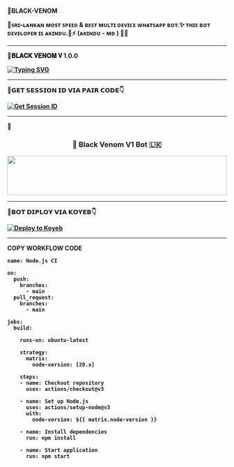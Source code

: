 🌟<b>BLACK-VENOM<b>


🌟ꜱʀɪ-ʟᴀɴᴋᴀɴ ᴍᴏꜱᴛ ꜱᴘᴇᴇᴅ &amp; ʙᴇꜱᴛ ᴍᴜʟᴛɪ ᴅᴇᴠɪᴄᴇ ᴡʜᴀᴛꜱᴀᴘᴘ ʙᴏᴛ.✨ ᴛʜɪꜱ ʙᴏᴛ ᴅᴇᴠᴇʟᴏᴘᴇʀ ɪꜱ ᴀᴋɪɴᴅᴜ.🧬⚡ (ᴀᴋɪɴᴅᴜ - ᴍᴅ ) 🧑‍💻

<hr>

🌟𝐁𝐋𝐀𝐂𝐊 𝐕𝐄𝐍𝐎𝐌 𝐕 1.0.0


[![Typing SVG](https://readme-typing-svg.demolab.com?font=Fira+Code&pause=1000&color=FFFFFF&background=000000&vCenter=true&multiline=true&random=true&width=435&lines=%F0%9D%97%95%F0%9D%97%9F%F0%9D%97%94%F0%9D%97%96%F0%9D%97%9E+%F0%9D%97%A9%F0%9D%97%98%F0%9D%97%A1%F0%9D%97%A2%F0%9D%97%A0+%F0%9D%97%96%F0%9D%97%A5%F0%9D%97%98%F0%9D%97%94%F0%9D%97%A7%F0%9D%97%98%F0%9D%97%97+%F0%9D%97%95%F0%9D%97%AC+%F0%9D%97%94%F0%9D%97%9E%F0%9D%97%9C%F0%9D%97%A1%F0%9D%97%97%F0%9D%97%A8+%F0%9F%A7%AC)](https://git.io/typing-svg)

<hr>


🌟<b>𝗚𝗘𝗧 𝗦𝗘𝗦𝗦𝗜𝗢𝗡 𝗜𝗗 𝗩𝗜𝗔 𝗣𝗔𝗜𝗥 𝗖𝗢𝗗𝗘👇</b>
 

<a href='https://democratic-sharity-pavi-49f33087.koyeb.app/' target="_blank"><img alt='Get Session ID' src='https://img.shields.io/badge/Click here to get your session id-black?style=for-the-badge&logo=opencv&logoColor=white'/></a>

<hr>


<!-- markdownlint-disable MD033 MD041 -->
🌟<p align="center">
  <h3 align="center"> 🧬 Black Venom V1 Bot 🇱🇰 </h3>
</p>


<img src="https://i.ibb.co/3pp4BwB/5451.jpg" height="90" width="100%">


<hr>

🌟<b>𝗕𝗢𝗧 𝗗𝗜𝗣𝗟𝗢𝗬 𝗩𝗜𝗔 𝗞𝗢𝗬𝗘𝗕<b>👇

[![Deploy to Koyeb](https://www.koyeb.com/static/images/deploy/button.svg)](https://app.koyeb.com/deploy?name=1&repository=BLACKVENOM499%2F-1&branch=main&instance_type=free)


<hr>

<b>COPY WORKFLOW CODE</b></br>
```
name: Node.js CI

on:
  push:
    branches:
      - main
  pull_request:
    branches:
      - main

jobs:
  build:

    runs-on: ubuntu-latest

    strategy:
      matrix:
        node-version: [20.x]

    steps:
    - name: Checkout repository
      uses: actions/checkout@v3

    - name: Set up Node.js
      uses: actions/setup-node@v3
      with:
        node-version: ${{ matrix.node-version }}

    - name: Install dependencies
      run: npm install

    - name: Start application
      run: npm start
```
